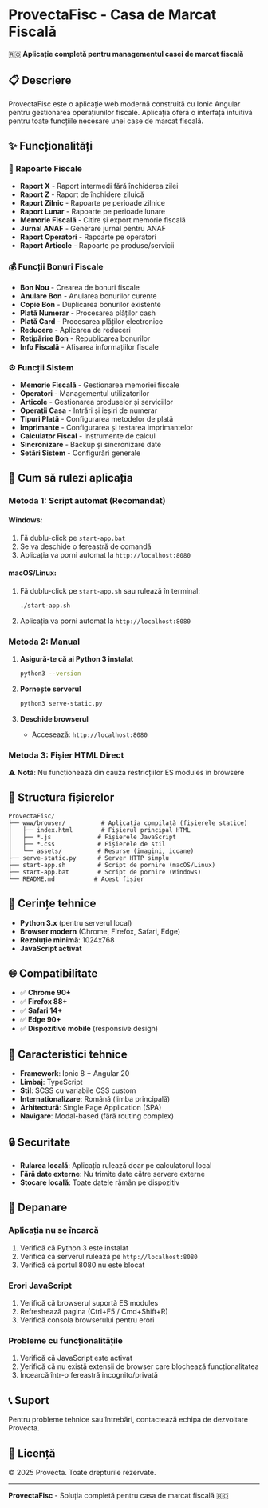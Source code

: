 # ProvectaFisc - Casa de Marcat Fiscală

🇷🇴 **Aplicație completă pentru managementul casei de marcat fiscală**

## 📋 Descriere

ProvectaFisc este o aplicație web modernă construită cu Ionic Angular pentru gestionarea operațiunilor fiscale. Aplicația oferă o interfață intuitivă pentru toate funcțiile necesare unei case de marcat fiscală.

## ✨ Funcționalități

### 🧾 Rapoarte Fiscale
- **Raport X** - Raport intermedi fără închiderea zilei
- **Raport Z** - Raport de închidere ziluică 
- **Raport Zilnic** - Rapoarte pe perioade zilnice
- **Raport Lunar** - Rapoarte pe perioade lunare
- **Memorie Fiscală** - Citire și export memorie fiscală
- **Jurnal ANAF** - Generare jurnal pentru ANAF
- **Raport Operatori** - Rapoarte pe operatori
- **Raport Articole** - Rapoarte pe produse/servicii

### 💰 Funcții Bonuri Fiscale
- **Bon Nou** - Crearea de bonuri fiscale
- **Anulare Bon** - Anularea bonurilor curente
- **Copie Bon** - Duplicarea bonurilor existente
- **Plată Numerar** - Procesarea plăților cash
- **Plată Card** - Procesarea plăților electronice
- **Reducere** - Aplicarea de reduceri
- **Retipărire Bon** - Republicarea bonurilor
- **Info Fiscală** - Afișarea informațiilor fiscale

### ⚙️ Funcții Sistem
- **Memorie Fiscală** - Gestionarea memoriei fiscale
- **Operatori** - Managementul utilizatorilor
- **Articole** - Gestionarea produselor și serviciilor
- **Operații Casa** - Intrări și ieșiri de numerar
- **Tipuri Plată** - Configurarea metodelor de plată
- **Imprimante** - Configurarea și testarea imprimantelor
- **Calculator Fiscal** - Instrumente de calcul
- **Sincronizare** - Backup și sincronizare date
- **Setări Sistem** - Configurări generale

## 🚀 Cum să rulezi aplicația

### Metoda 1: Script automat (Recomandat)

#### Windows:
1. Fă dublu-click pe `start-app.bat`
2. Se va deschide o fereastră de comandă
3. Aplicația va porni automat la `http://localhost:8080`

#### macOS/Linux:
1. Fă dublu-click pe `start-app.sh` sau rulează în terminal:
   ```bash
   ./start-app.sh
   ```
2. Aplicația va porni automat la `http://localhost:8080`

### Metoda 2: Manual

1. **Asigură-te că ai Python 3 instalat**
   ```bash
   python3 --version
   ```

2. **Pornește serverul**
   ```bash
   python3 serve-static.py
   ```

3. **Deschide browserul**
   - Accesează: `http://localhost:8080`

### Metoda 3: Fișier HTML Direct
⚠️ **Notă**: Nu funcționează din cauza restricțiilor ES modules în browsere

## 📁 Structura fișierelor

```
ProvectaFisc/
├── www/browser/          # Aplicația compilată (fișierele statice)
│   ├── index.html        # Fișierul principal HTML
│   ├── *.js             # Fișierele JavaScript
│   ├── *.css            # Fișierele de stil
│   └── assets/          # Resurse (imagini, icoane)
├── serve-static.py      # Server HTTP simplu
├── start-app.sh         # Script de pornire (macOS/Linux)
├── start-app.bat        # Script de pornire (Windows)
└── README.md           # Acest fișier
```

## 🔧 Cerințe tehnice

- **Python 3.x** (pentru serverul local)
- **Browser modern** (Chrome, Firefox, Safari, Edge)
- **Rezoluție minimă**: 1024x768
- **JavaScript activat**

## 🌐 Compatibilitate

- ✅ **Chrome 90+**
- ✅ **Firefox 88+**
- ✅ **Safari 14+**
- ✅ **Edge 90+**
- ✅ **Dispozitive mobile** (responsive design)

## 📱 Caracteristici tehnice

- **Framework**: Ionic 8 + Angular 20
- **Limbaj**: TypeScript
- **Stil**: SCSS cu variabile CSS custom
- **Internationalizare**: Română (limba principală)
- **Arhitectură**: Single Page Application (SPA)
- **Navigare**: Modal-based (fără routing complex)

## 🔒 Securitate

- **Rularea locală**: Aplicația rulează doar pe calculatorul local
- **Fără date externe**: Nu trimite date către servere externe
- **Stocare locală**: Toate datele rămân pe dispozitiv

## 🐛 Depanare

### Aplicația nu se încarcă
1. Verifică că Python 3 este instalat
2. Verifică că serverul rulează pe `http://localhost:8080`
3. Verifică că portul 8080 nu este blocat

### Erori JavaScript
1. Verifică că browserul suportă ES modules
2. Refreshează pagina (Ctrl+F5 / Cmd+Shift+R)
3. Verifică consola browserului pentru erori

### Probleme cu funcționalitățile
1. Verifică că JavaScript este activat
2. Verifică că nu există extensii de browser care blochează funcționalitatea
3. Încearcă într-o fereastră incognito/privată

## 📞 Suport

Pentru probleme tehnice sau întrebări, contactează echipa de dezvoltare Provecta.

## 📄 Licență

© 2025 Provecta. Toate drepturile rezervate.

---

**ProvectaFisc** - Soluția completă pentru casa de marcat fiscală 🇷🇴
